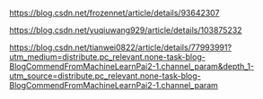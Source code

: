 https://blog.csdn.net/frozennet/article/details/93642307

https://blog.csdn.net/yuqiuwang929/article/details/103875232

https://blog.csdn.net/tianwei0822/article/details/77993991?utm_medium=distribute.pc_relevant.none-task-blog-BlogCommendFromMachineLearnPai2-1.channel_param&depth_1-utm_source=distribute.pc_relevant.none-task-blog-BlogCommendFromMachineLearnPai2-1.channel_param